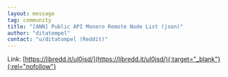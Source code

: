 ```yaml
---
layout: message
tag: community
title: "[ANN] Public API Monero Remote Node List (json)"
author: "ditatompel"	
contact: "u/ditatompel (Reddit)"
---
```


Link: [https://libredd.it/ul0jsd/](https://libredd.it/ul0jsd/){:target="_blank"}{:rel="nofollow"}

